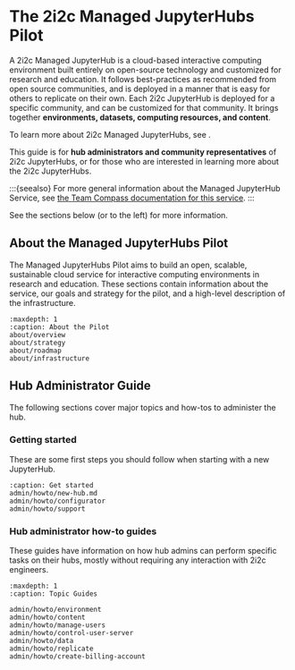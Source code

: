 # The 2i2c Managed JupyterHubs Pilot

A 2i2c Managed JupyterHub is a cloud-based interactive computing environment built entirely on open-source technology and customized for research and education.
It follows best-practices as recommended from open source communities, and is deployed in a manner that is easy for others to replicate on their own.
Each 2i2c JupyterHub is deployed for a specific community, and can be customized for that community.
It brings together **environments, datasets, computing resources, and content**.

To learn more about 2i2c Managed JupyterHubs, see [](about-the-project).

This guide is for **hub administrators and community representatives** of 2i2c JupyterHubs, or for those who are interested in learning more about the 2i2c JupyterHubs.

:::{seealso}
For more general information about the Managed JupyterHub Service, see [the Team Compass documentation for this service](https://team-compass.2i2c.org/en/latest/projects/managed-hubs/index.html).
:::

See the sections below (or to the left) for more information.

## About the Managed JupyterHubs Pilot

The Managed JupyterHubs Pilot aims to build an open, scalable, sustainable cloud service for interactive computing environments in research and education.
These sections contain information about the service, our goals and strategy for the pilot, and a high-level description of the infrastructure.

```{toctree}
:maxdepth: 1
:caption: About the Pilot
about/overview
about/strategy
about/roadmap
about/infrastructure
```

## Hub Administrator Guide

The following sections cover major topics and how-tos to administer the hub.

### Getting started

These are some first steps you should follow when starting with a new JupyterHub.

```{toctree}
:caption: Get started
admin/howto/new-hub.md
admin/howto/configurator
admin/howto/support
```

### Hub administrator how-to guides

These guides have information on how hub admins can perform specific
tasks on their hubs, mostly without requiring any interaction with
2i2c engineers.

```{toctree}
:maxdepth: 1
:caption: Topic Guides

admin/howto/environment
admin/howto/content
admin/howto/manage-users
admin/howto/control-user-server
admin/howto/data
admin/howto/replicate
admin/howto/create-billing-account

```
